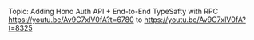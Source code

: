 Topic: Adding Hono Auth API + End-to-End TypeSafty with RPC
https://youtu.be/Av9C7xlV0fA?t=6780 to https://youtu.be/Av9C7xlV0fA?t=8325
